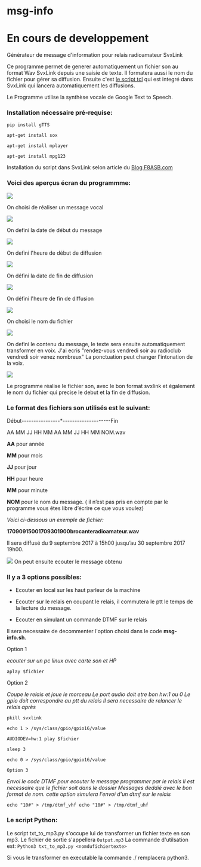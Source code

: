 # msg-info

#  **En cours de developpement**

Générateur de message d'information pour relais radioamateur SvxLink

Ce programme permet de generer automatiquement un fichier son au format Wav SvxLink depuis une saisie de texte. Il formatera aussi le nom du fichier pour gérer sa diffusion. Ensuite c'est [le script tcl](http://blog.f8asb.com/2017/09/17/svxlink-messages-dinformations-programmes/) qui est integré dans SvxLink qui lancera automatiquement les diffusions.

Le Programme utilise la synthèse vocale de Google Text to Speech. 

 
### Installation nécessaire pré-requise:

`pip install gTTS`

`apt-get install sox`

`apt-get install mplayer`

`apt-get install mpg123`


Installation du script dans SvxLink selon article du
[Blog F8ASB.com](http://blog.f8asb.com/2017/09/17/svxlink-messages-dinformations-programmes/)


### Voici des aperçus écran du programmme:

![](http://blog.f8asb.com/wp-content/uploads/2022/08/msginfo01.png)

On choisi de réaliser un message vocal

![](http://blog.f8asb.com/wp-content/uploads/2022/08/msginfo02.png)

On defini la date de début du message

![](http://blog.f8asb.com/wp-content/uploads/2022/08/msginfo03.png)

On defini l'heure de début de diffusion

![](http://blog.f8asb.com/wp-content/uploads/2022/08/msginfo04.png)

On défini la date de fin de diffusion

![](http://blog.f8asb.com/wp-content/uploads/2022/08/msginfo05.png)

On défini l'heure de fin de diffusion

![](http://blog.f8asb.com/wp-content/uploads/2022/08/msginfo06.png)

On choisi le nom du fichier

![](http://blog.f8asb.com/wp-content/uploads/2022/08/msginfo07.png)

On defini le contenu du message, le texte sera ensuite automatiquement transformer en voix. J'ai ecris "rendez-vous vendredi soir au radioclub vendredi soir venez nombreux"
La ponctuation peut changer l'intonation de la voix.

![](http://blog.f8asb.com/wp-content/uploads/2022/08/msginfo09.png)

Le programme réalise le fichier son, avec le bon format svxlink et également le nom du fichier qui precise le debut et la fin de diffusion.

### Le format des fichiers son utilisés est le suivant:

Début----------------*--------------------Fin

AA MM JJ HH MM AA MM JJ HH MM NOM.wav

**AA** pour année

**MM** pour mois

**JJ** pour jour

**HH** pour heure

**MM** pour minute

**NOM** pour le nom du message. ( il n’est pas pris en compte par le programme vous êtes libre d’écrire ce que vous voulez)

*Voici ci-dessous un exemple de fichier:*

**17090915001709301900brocanteradioamateur.wav**

Il sera diffusé du 9 septembre 2017 à 15h00 jusqu’au 30 septembre 2017 19h00.


![](http://blog.f8asb.com/wp-content/uploads/2022/08/msginfo08.png)
On peut ensuite ecouter le message obtenu

### Il y a 3 options possibles:

* Ecouter en local sur les haut parleur de la machine

* Ecouter sur le relais en coupant le relais, il commutera le ptt le temps de la lecture du message.

* Ecouter en simulant un commande DTMF sur le relais

Il sera necessaire de decommenter l'option choisi dans le code **msg-info.sh**.


Option 1


*ecouter sur un pc linux avec carte son et HP*

`aplay $fichier`


Option 2


 *Coupe le relais et joue le morceau
 Le port audio doit etre bon hw:1 ou 0
 Le gpio doit correspondre au ptt du relais
 Il sera necessaire de relancer le relais après*

`pkill svxlink`

`echo 1 > /sys/class/gpio/gpio16/value`

`AUDIODEV=hw:1 play $fichier`

`sleep 3`

`echo 0 > /sys/class/gpio/gpio16/value`


`Option 3`


*Envoi le code DTMF pour ecouter le message programmer par le relais
Il est necessaire que le fichier soit dans le dossier Messages deddié
avec le bon format de nom.
cette option simulera l'envoi d'un dtmf sur le relais*

`echo "10#" > /tmp/dtmf_vhf
echo "10#" > /tmp/dtmf_uhf`

### Le script Python:

Le script txt_to_mp3.py s'occupe lui de transformer un fichier texte en son mp3.
Le fichier de sortie s'appellera `Output.mp3`
La commande d'utilsation est:
`Python3 txt_to_mp3.py <nomdufichiertexte>`

Si vous le transformer en executable la commande ./ remplacera python3.
